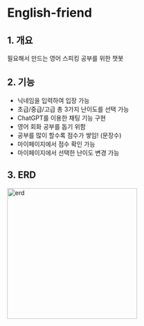 # English-friend

## 1. 개요
필요해서 만드는 영어 스피킹 공부를 위한 챗봇

## 2. 기능
- 닉네임을 입력하여 입장 가능
- 초급/중급/고급 총 3가지 난이도를 선택 가능
- ChatGPT를 이용한 채팅 기능 구현
- 영어 회화 공부를 돕기 위함
- 공부를 많이 할수록 점수가 쌓임! (문장수)
- 마이페이지에서 점수 확인 가능
- 마이페이지에서 선택한 난이도 변경 가능

## 3. ERD
<img width="300" alt="erd" src="https://github.com/user-attachments/assets/baa653e0-1b1f-4613-b6e7-48720de4a7ed" />
